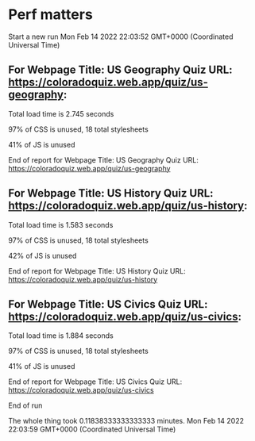 # Perf matters


Start a new run
Mon Feb 14 2022 22:03:52 GMT+0000 (Coordinated Universal Time)








## For Webpage Title: US Geography Quiz URL: https://coloradoquiz.web.app/quiz/us-geography: 


Total load time is 2.745 seconds


97% of CSS is unused, 18 total stylesheets


41% of JS is unused


End of report for Webpage Title: US Geography Quiz URL: https://coloradoquiz.web.app/quiz/us-geography




## For Webpage Title: US History Quiz URL: https://coloradoquiz.web.app/quiz/us-history: 


Total load time is 1.583 seconds


97% of CSS is unused, 18 total stylesheets


42% of JS is unused


End of report for Webpage Title: US History Quiz URL: https://coloradoquiz.web.app/quiz/us-history




## For Webpage Title: US Civics Quiz URL: https://coloradoquiz.web.app/quiz/us-civics: 


Total load time is 1.884 seconds


97% of CSS is unused, 18 total stylesheets


41% of JS is unused


End of report for Webpage Title: US Civics Quiz URL: https://coloradoquiz.web.app/quiz/us-civics


End of run


The whole thing took 0.11838333333333333 minutes.
Mon Feb 14 2022 22:03:59 GMT+0000 (Coordinated Universal Time)




